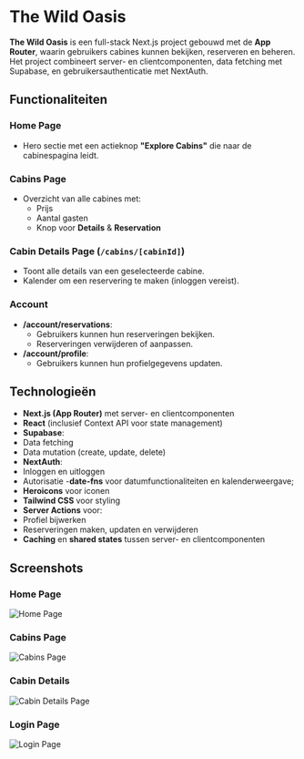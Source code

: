# The Wild Oasis

**The Wild Oasis** is een full-stack Next.js project gebouwd met de **App Router**, waarin gebruikers cabines kunnen bekijken, reserveren en beheren. Het project combineert server- en clientcomponenten, data fetching met Supabase, en gebruikersauthenticatie met NextAuth.


## Functionaliteiten

### Home Page
- Hero sectie met een actieknop **"Explore Cabins"** die naar de cabinespagina leidt.

### Cabins Page
- Overzicht van alle cabines met:
  - Prijs
  - Aantal gasten
  - Knop voor **Details** & **Reservation**

### Cabin Details Page (`/cabins/[cabinId]`)
- Toont alle details van een geselecteerde cabine.
- Kalender om een reservering te maken (inloggen vereist).

### Account
- **/account/reservations**:
  - Gebruikers kunnen hun reserveringen bekijken.
  - Reserveringen verwijderen of aanpassen.
- **/account/profile**:
  - Gebruikers kunnen hun profielgegevens updaten.



## Technologieën
  - **Next.js (App Router)** met server- en clientcomponenten
  - **React** (inclusief Context API voor state management)  
  - **Supabase**:
  - Data fetching
  - Data mutation (create, update, delete)
   - **NextAuth**:
  - Inloggen en uitloggen
  - Autorisatie
  -**date-fns** voor datumfunctionaliteiten en kalenderweergave;
  - **Heroicons** voor iconen
  - **Tailwind CSS** voor styling
  - **Server Actions** voor:
  - Profiel bijwerken
  - Reserveringen maken, updaten en verwijderen
  - **Caching** en **shared states** tussen server- en clientcomponenten


## Screenshots

### Home Page
![Home Page](thewildoasis-homepage.jpg)

### Cabins Page
![Cabins Page](thewildoasis-cabins.jpg)

### Cabin Details
![Cabin Details Page](thewildoasis-cabins-cabinId.jpg)


### Login Page
![Login Page](thewildoasis-loginpage.jpg)